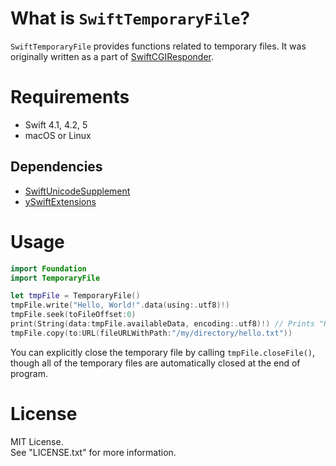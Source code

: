 # What is `SwiftTemporaryFile`?

`SwiftTemporaryFile` provides functions related to temporary files.
It was originally written as a part of [SwiftCGIResponder](https://github.com/YOCKOW/SwiftCGIResponder).

# Requirements

- Swift 4.1, 4.2, 5
- macOS or Linux


## Dependencies

* [SwiftUnicodeSupplement](https://github.com/YOCKOW/SwiftUnicodeSupplement)
* [ySwiftExtensions](https://github.com/YOCKOW/ySwiftExtensions)

# Usage

```Swift
import Foundation
import TemporaryFile

let tmpFile = TemporaryFile()
tmpFile.write("Hello, World!".data(using:.utf8)!)
tmpFile.seek(toFileOffset:0)
print(String(data:tmpFile.availableData, encoding:.utf8)!) // Prints "Hello, World!"
tmpFile.copy(to:URL(fileURLWithPath:"/my/directory/hello.txt"))
```

You can explicitly close the temporary file by calling `tmpFile.closeFile()`,
though all of the temporary files are automatically closed at the end of program.


# License

MIT License.  
See "LICENSE.txt" for more information.

